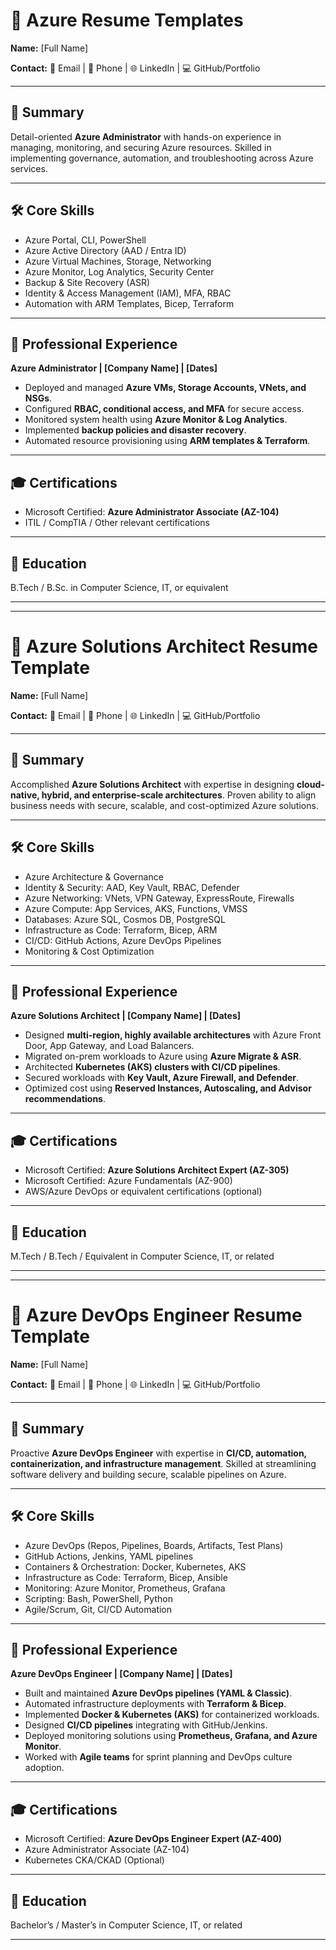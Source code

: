 # 📄 **Azure Resume Templates**

**Name:**
\[Full Name]

**Contact:**
📧 Email | 📱 Phone | 🌐 LinkedIn | 💻 GitHub/Portfolio

---

## 🎯 **Summary**

Detail-oriented **Azure Administrator** with hands-on experience in managing, monitoring, and securing Azure resources. Skilled in implementing governance, automation, and troubleshooting across Azure services.

---

## 🛠️ **Core Skills**

* Azure Portal, CLI, PowerShell
* Azure Active Directory (AAD / Entra ID)
* Azure Virtual Machines, Storage, Networking
* Azure Monitor, Log Analytics, Security Center
* Backup & Site Recovery (ASR)
* Identity & Access Management (IAM), MFA, RBAC
* Automation with ARM Templates, Bicep, Terraform

---

## 💼 **Professional Experience**

**Azure Administrator | \[Company Name] | \[Dates]**

* Deployed and managed **Azure VMs, Storage Accounts, VNets, and NSGs**.
* Configured **RBAC, conditional access, and MFA** for secure access.
* Monitored system health using **Azure Monitor & Log Analytics**.
* Implemented **backup policies and disaster recovery**.
* Automated resource provisioning using **ARM templates & Terraform**.

---

## 🎓 **Certifications**

* Microsoft Certified: **Azure Administrator Associate (AZ-104)**
* ITIL / CompTIA / Other relevant certifications

---

## 📘 **Education**

B.Tech / B.Sc. in Computer Science, IT, or equivalent

---

---

# 📄 **Azure Solutions Architect Resume Template**

**Name:**
\[Full Name]

**Contact:**
📧 Email | 📱 Phone | 🌐 LinkedIn | 💻 GitHub/Portfolio

---

## 🎯 **Summary**

Accomplished **Azure Solutions Architect** with expertise in designing **cloud-native, hybrid, and enterprise-scale architectures**. Proven ability to align business needs with secure, scalable, and cost-optimized Azure solutions.

---

## 🛠️ **Core Skills**

* Azure Architecture & Governance
* Identity & Security: AAD, Key Vault, RBAC, Defender
* Azure Networking: VNets, VPN Gateway, ExpressRoute, Firewalls
* Azure Compute: App Services, AKS, Functions, VMSS
* Databases: Azure SQL, Cosmos DB, PostgreSQL
* Infrastructure as Code: Terraform, Bicep, ARM
* CI/CD: GitHub Actions, Azure DevOps Pipelines
* Monitoring & Cost Optimization

---

## 💼 **Professional Experience**

**Azure Solutions Architect | \[Company Name] | \[Dates]**

* Designed **multi-region, highly available architectures** with Azure Front Door, App Gateway, and Load Balancers.
* Migrated on-prem workloads to Azure using **Azure Migrate & ASR**.
* Architected **Kubernetes (AKS) clusters with CI/CD pipelines**.
* Secured workloads with **Key Vault, Azure Firewall, and Defender**.
* Optimized cost using **Reserved Instances, Autoscaling, and Advisor recommendations**.

---

## 🎓 **Certifications**

* Microsoft Certified: **Azure Solutions Architect Expert (AZ-305)**
* Microsoft Certified: Azure Fundamentals (AZ-900)
* AWS/Azure DevOps or equivalent certifications (optional)

---

## 📘 **Education**

M.Tech / B.Tech / Equivalent in Computer Science, IT, or related

---

---

# 📄 **Azure DevOps Engineer Resume Template**

**Name:**
\[Full Name]

**Contact:**
📧 Email | 📱 Phone | 🌐 LinkedIn | 💻 GitHub/Portfolio

---

## 🎯 **Summary**

Proactive **Azure DevOps Engineer** with expertise in **CI/CD, automation, containerization, and infrastructure management**. Skilled at streamlining software delivery and building secure, scalable pipelines on Azure.

---

## 🛠️ **Core Skills**

* Azure DevOps (Repos, Pipelines, Boards, Artifacts, Test Plans)
* GitHub Actions, Jenkins, YAML pipelines
* Containers & Orchestration: Docker, Kubernetes, AKS
* Infrastructure as Code: Terraform, Bicep, Ansible
* Monitoring: Azure Monitor, Prometheus, Grafana
* Scripting: Bash, PowerShell, Python
* Agile/Scrum, Git, CI/CD Automation

---

## 💼 **Professional Experience**

**Azure DevOps Engineer | \[Company Name] | \[Dates]**

* Built and maintained **Azure DevOps pipelines (YAML & Classic)**.
* Automated infrastructure deployments with **Terraform & Bicep**.
* Implemented **Docker & Kubernetes (AKS)** for containerized workloads.
* Designed **CI/CD pipelines** integrating with GitHub/Jenkins.
* Deployed monitoring solutions using **Prometheus, Grafana, and Azure Monitor**.
* Worked with **Agile teams** for sprint planning and DevOps culture adoption.

---

## 🎓 **Certifications**

* Microsoft Certified: **Azure DevOps Engineer Expert (AZ-400)**
* Azure Administrator Associate (AZ-104)
* Kubernetes CKA/CKAD (Optional)

---

## 📘 **Education**

Bachelor’s / Master’s in Computer Science, IT, or related

---
